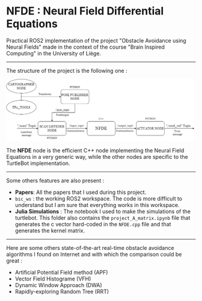 # NFDE : Neural Field Differential Equations
Practical ROS2 implementation of the project "Obstacle Avoidance using Neural Fields" made in the context of the course "Brain Inspired Computing" in the University of Liège. 

---

The structure of the project is the following one : 

![](figures/structure.png)

The **NFDE** node is the efficient C++ node implementing the Neural Field Equations in a very generic way, while the other nodes are specific to the TurtleBot implementation. 

--- 

Some others features are also present : 
- **Papers**: All the papers that I used during this project.
- `bic_ws` : the working ROS2 workspace. The code is more difficult to understand but I am sure that everything works in this workspace.
- **Julia Simulations** : The notebook I used to make the simulations of the turtlebot. This folder also contains the `project_A_matrix.ipynb` file that generates the c vector hard-coded in the `NFDE.cpp` file and that generates the kernel matrix.

---

Here are some others state-of-the-art real-time obstacle avoidance algorithms I found on Internet and with which the comparison could be great : 
- Artificial Potential Field method (APF)
- Vector Field Histograme (VFH)
- Dynamic Window Approach (DWA)
- Rapidly-exploring Random Tree (RRT) 
